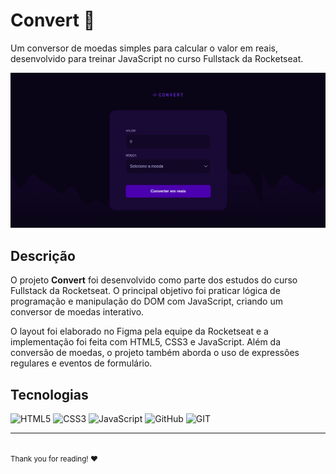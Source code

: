 <h1>Convert 🔄</h1> 
<p>Um conversor de moedas simples para calcular o valor em reais, desenvolvido para treinar JavaScript no curso Fullstack da Rocketseat.</p> 
<img src="img/printscreen-convert.png" alt="Printscreen do projeto Convert"> 

<h2>Descrição</h2> 
<p>O projeto <strong>Convert</strong> foi desenvolvido como parte dos estudos do curso Fullstack da Rocketseat. O principal objetivo foi praticar lógica de programação e manipulação do DOM com JavaScript, criando um conversor de moedas interativo.</p> 

<p>O layout foi elaborado no Figma pela equipe da Rocketseat e a implementação foi feita com HTML5, CSS3 e JavaScript. Além da conversão de moedas, o projeto também aborda o uso de expressões regulares e eventos de formulário.</p> 

<h2>Tecnologias</h2>

![HTML5](https://img.shields.io/badge/html5-%23E34F26.svg?style=for-the-badge&logo=html5&logoColor=white)
![CSS3](https://img.shields.io/badge/css3-%231572B6.svg?style=for-the-badge&logo=css3&logoColor=white)
![JavaScript](https://img.shields.io/badge/javascript-%23323330.svg?style=for-the-badge&logo=javascript&logoColor=%23F7DF1E)
![GitHub](https://img.shields.io/badge/GitHub-%23121011.svg?style=for-the-badge&logo=github&logoColor=white)
![GIT](https://img.shields.io/badge/Git-fc6d26?style=for-the-badge&logo=git&logoColor=white)

<hr> 
<br> 
<small>Thank you for reading! ❤️</small>
